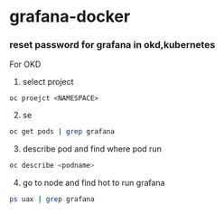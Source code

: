 # grafana-docker


### reset password for grafana in okd,kubernetes

For OKD

1. select project
```
oc proejct <NAMESPACE>
```
2. se
```bash
oc get pods | grep grafana
```

3. describe pod and find where pod run
```bash
oc describe <podname>
```

4. go to node and find hot to run grafana
```bash
ps uax | grep grafana
```



